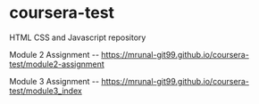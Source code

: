 # coursera-test
HTML CSS and Javascript repository



Module 2 Assignment -- https://mrunal-git99.github.io/coursera-test/module2-assignment


Module 3 Assignment -- https://mrunal-git99.github.io/coursera-test/module3_index
